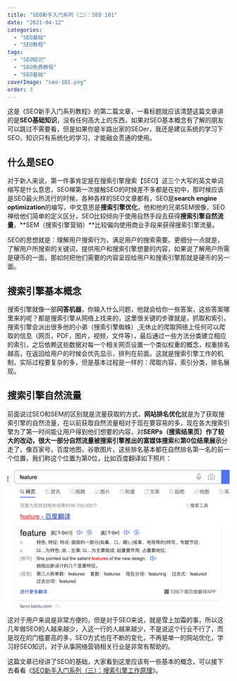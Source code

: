 ```yaml
---
title: "SEO新手入门系列（二）：SEO 101"
date: "2021-04-12"
categories: 
  - "SEO基础"
  - "SEO教程"
tags: 
  - "SEO知识"
  - "SEO免费教程"
  - "SEO基础"
coverImage: "seo-101.png"
order: 3
---
```


这是《SEO新手入门系列教程》的第二篇文章，一看标题就应该清楚这篇文章讲的是**SEO基础知识**，没有任何高大上的东西，如果对SEO基本概念有了解的朋友可以跳过不需要看，但是如果你是半路出家的SEOer，我还是建议系统的学习下SEO，知识只有系统化的学习，才能融会贯通的使用。

## 什么是SEO

对于新人来说，第一件事肯定是在搜索引擎搜索【SEO】这三个大写的英文单词缩写是什么意思，SEO禅第一次接触SEO的时候差不多都是在初中，那时候应该是SEO最火热流行的时候，各种各样的SEO文章都有，SEO是**search engine optimization**的编写，中文意思是**搜索引擎优化**，他和他的兄弟SEM很像，SEO禅给他们简单的定义区分，SEO比较倾向于使用自然手段去获得**搜索引擎自然流量**，**SEM（搜索引擎营销）**比较偏向使用商业手段来获得搜索引擎流量。

SEO的思想就是：理解用户搜索行为，满足用户的搜索需要。更细分一点就是，了解用户所搜索的关键词，提供用户和搜索引擎想要的内容，如果说了解用户所需是硬币的一面，那如何把他们需要的内容呈现给用户和搜索引擎那就是硬币的另一面。

## 搜索引擎基本概念

搜索引擎就像一部**问答机器**，你输入什么问题，他就会给你一些答案，这些答案哪里来的呢？都是搜索引擎从网络上找来的，这里很关键的步骤就是，抓取和索引，搜索引擎会派出很多他的小弟（搜索引擎蜘蛛）,无休止的爬取网络上任何可以爬取的信息（网页，PDF，图片，视频，文件等），最后通过一些方法分类建立相应的索引，之后依赖这些数据对每一个相关网页设置一个类似权重的概念，权重排名越高，在返回给用户的时候会优先显示，排列在前面。这就是搜索引擎工作的机制，实际过程要复杂的多，但是基本过程是一样的：爬取内容，索引分类，排名展现。

## 搜索引擎自然流量

前面说过SEO和SEM的区别就是流量获取的方式，**网站排名优化**就是为了获取搜索引擎的自然流量，在以前获取自然流量相对于现在要容易的多，现在各大搜索引擎为了第一时间能让用户得到他们想要的内容，对**SERPs（搜索结果页）**作了较大的改动，很大一部分自然流量被搜索引擎推出的**富媒体搜索**和**第0位结果展示**分走了，像百家号，百度地图，谷歌图片，这些排名基本都在自然排名第一名的前一个位置，我们称这个位置为第0位，比如百度翻译如下照片：

![搜索引擎精选](images/WX20210329-163903@2x.png)

这对于用户来说是非常方便的，但是对于SEO来说，就是雪上加霜的事，所以这几年做SEO的人越来越少，入这一行的人越来越少，不是说这个行业不行了，而是现在的门槛要高的多，SEO方式也在不断的变化，不再是单一的网站优化，学习好SEO知识，对于从事网络营销相关行业是非常有帮助的。

这篇文章已经讲了SEO的基础，大家看到这里应该有一些基本的概念，可以接下去看看《[SEO新手入门系列（三）：搜索引擎工作原理](https://www.seozen.top/seo-tutorial-moz-serial-2021-search-engine-first.html)》。
